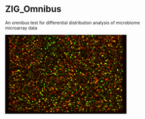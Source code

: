 # ZIG_Omnibus
An omnibus test for differential distribution analysis of microbiome microarray data

![model](https://github.com/xianglin226/ZIG-Omnibus-/blob/main/arrayscan.png?raw=true)
